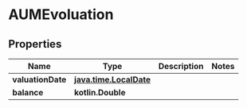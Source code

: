 
# AUMEvoluation

## Properties
Name | Type | Description | Notes
------------ | ------------- | ------------- | -------------
**valuationDate** | [**java.time.LocalDate**](java.time.LocalDate.md) |  | 
**balance** | **kotlin.Double** |  | 



